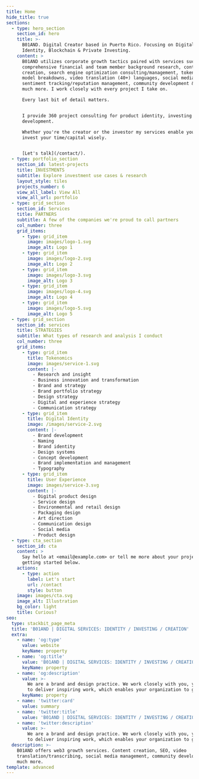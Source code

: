```yaml
---
title: Home
hide_title: true
sections:
  - type: hero_section
    section_id: hero
    title: >-
      B01AND. Digital Creator based in Puerto Rico. Focusing on Digital
      Identity, Blockchain & Private Investing.
    content: >
      B01AND utilizes corporate growth tactics paired with services such as;
      comprehensive financial and team member background research, content
      creation, search engine optimization consulting/management, tokenization
      model breakdowns, video translation (40+) languages, social media
      sentiment tracking/reputation management, community development & much,
      much more. I work closely with every project I take on. 

      Every last bit of detail matters. 


      I provide 360 project consulting for product identity, investing &
      development.

      Whether you're the creator or the investor my services enable you to
      invest your time/capital wisely.


      [Let's talk](/contact/).
  - type: portfolio_section
    section_id: latest-projects
    title: INVESTMENTS
    subtitle: Explore investment use cases & research
    layout_style: tiles
    projects_number: 6
    view_all_label: View All
    view_all_url: portfolio
  - type: grid_section
    section_id: Services
    title: PARTNERS
    subtitle: A few of the companies we're proud to call partners
    col_number: three
    grid_items:
      - type: grid_item
        image: images/logo-1.svg
        image_alt: Logo 1
      - type: grid_item
        image: images/logo-2.svg
        image_alt: Logo 2
      - type: grid_item
        image: images/logo-3.svg
        image_alt: Logo 3
      - type: grid_item
        image: images/logo-4.svg
        image_alt: Logo 4
      - type: grid_item
        image: images/logo-5.svg
        image_alt: Logo 5
  - type: grid_section
    section_id: services
    title: STRATEGIES
    subtitle: What types of research and analysis I conduct
    col_number: three
    grid_items:
      - type: grid_item
        title: Tokenomics
        image: images/service-1.svg
        content: |-
          - Research and insight
          - Business innovation and transformation
          - Brand and strategy
          - Brand portfolio strategy
          - Design strategy
          - Digital and experience strategy
          - Communication strategy
      - type: grid_item
        title: Digital Identity
        image: /images/service-2.svg
        content: |-
          - Brand development
          - Naming
          - Brand identity
          - Design systems
          - Concept development
          - Brand implementation and management
          - Typography
      - type: grid_item
        title: User Experience
        image: images/service-3.svg
        content: |-
          - Digital product design
          - Service design
          - Environmental and retail design
          - Packaging design
          - Art direction
          - Communication design
          - Social media
          - Product design
  - type: cta_section
    section_id: cta
    content: >
      Say hello at <email@example.com> or tell me more about your project by
      getting started below.
    actions:
      - type: action
        label: Let's start
        url: /contact
        style: button
    image: images/cta.svg
    image_alt: Illustration
    bg_color: light
    title: Curious?
seo:
  type: stackbit_page_meta
  title: 'B01AND | DIGITAL SERVICES: IDENTITY / INVESTING / CREATION'
  extra:
    - name: 'og:type'
      value: website
      keyName: property
    - name: 'og:title'
      value: 'B01AND | DIGITAL SERVICES: IDENTITY / INVESTING / CREATION'
      keyName: property
    - name: 'og:description'
      value: >-
        We are a brand and design practice. We work closely with you, your team
        to deliver inspiring work, which enables your organization to grow.
      keyName: property
    - name: 'twitter:card'
      value: summary
    - name: 'twitter:title'
      value: 'B01AND | DIGITAL SERVICES: IDENTITY / INVESTING / CREATION'
    - name: 'twitter:description'
      value: >-
        We are a brand and design practice. We work closely with you, your team
        to deliver inspiring work, which enables your organization to grow.
  description: >-
    B01AND offers web3 growth services. Content creation, SEO, video
    translation/transcribing, social media management, community development &
    much more.
template: advanced
---
```

